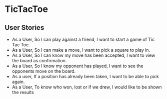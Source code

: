 # TicTacToe


## User Stories

- As a User, So I can play against a friend, I want to start a game of Tic Tac Toe.
- As a User, So I can make a move, I want to pick a square to play in.
- As a User, So I can know my move has been accepted, I want to view the board as confirmation.
- As a User, So I know my opponent has played, I want to see the opponents move on the board.
- As a user, If a position has already been taken, I want to be able to pick again.
- As a User, To know who won, lost or if we drew, I would like to be shown the results

